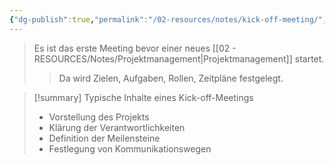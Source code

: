 ```yaml
---
{"dg-publish":true,"permalink":"/02-resources/notes/kick-off-meeting/","tags":["GFN/LF02","ausbildung/gfn/ap1"],"noteIcon":"","updated":"2025-09-27T01:32:43.000+02:00"}
---
```


>Es ist das erste Meeting bevor einer neues [[02 - RESOURCES/Notes/Projektmanagement\|Projektmanagement]] startet.
>>Da wird Zielen, Aufgaben, Rollen, Zeitpläne festgelegt.

>[!summary] Typische Inhalte eines Kick-off-Meetings
>- Vorstellung des Projekts
>- Klärung der Verantwortlichkeiten
>- Definition der Meilensteine
>- Festlegung von Kommunikationswegen

